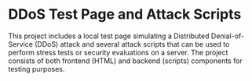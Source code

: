 # DDoS Test Page and Attack Scripts

This project includes a local test page simulating a Distributed Denial-of-Service (DDoS) attack and several attack scripts that can be used to perform stress tests or security evaluations on a server. The project consists of both frontend (HTML) and backend (scripts) components for testing purposes.

